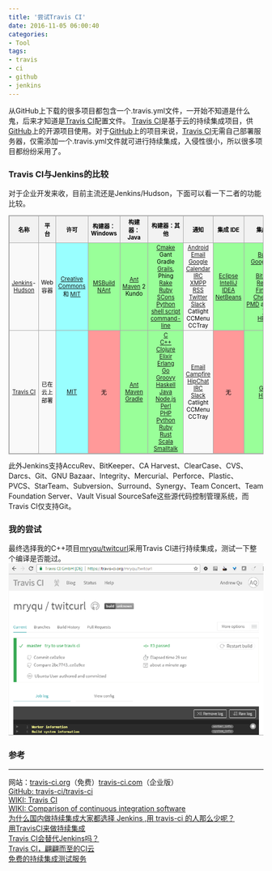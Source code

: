 ```yaml
---
title: '尝试Travis CI'
date: 2016-11-05 06:00:40
categories: 
- Tool
tags: 
- travis
- ci
- github
- jenkins
---
```

从GitHub上下载的很多项目都包含一个.travis.yml文件，一开始不知道是什么鬼，后来才知道是[Travis CI](http://travis-ci.org/)配置文件。
[Travis CI](http://travis-ci.org/)是基于云的持续集成项目，供[GitHub](https://github.com/)上的开源项目使用。对于[GitHub](https://github.com/)上的项目来说，[Travis CI](http://travis-ci.org/)无需自己部署服务器，仅需添加一个.travis.yml文件就可进行持续集成，入侵性很小，所以很多项目都纷纷采用了。

### Travis CI与Jenkins的比较

对于企业开发来收，目前主流还是Jenkins/Hudson，下面可以看一下二者的功能比较。
<table style="font-size: 11.2px; margin: 1em 0px; background-color: rgb(249, 249, 249); border: 1px solid rgb(170, 170, 170); border-collapse: collapse; color: rgb(0, 0, 0); text-align: center; width: auto;"><thead><tr><th style="border: 1px solid rgb(170, 170, 170); background-color: rgb(242, 242, 242); text-align: center; cursor: pointer; background-repeat: no-repeat; background-position: right center;">名称</th><th style="border: 1px solid rgb(170, 170, 170); background-color: rgb(242, 242, 242); text-align: center; cursor: pointer; background-repeat: no-repeat; background-position: right center;">平台</th><th style="border: 1px solid rgb(170, 170, 170); background-color: rgb(242, 242, 242); text-align: center; cursor: pointer; background-repeat: no-repeat; background-position: right center;">许可</th><th style="border: 1px solid rgb(170, 170, 170); background-color: rgb(242, 242, 242); text-align: center; cursor: pointer; background-repeat: no-repeat; background-position: right center;">构建器：Windows</th><th style="border: 1px solid rgb(170, 170, 170); background-color: rgb(242, 242, 242); text-align: center; cursor: pointer; background-repeat: no-repeat; background-position: right center;">构建器：Java</th><th style="border: 1px solid rgb(170, 170, 170); background-color: rgb(242, 242, 242); text-align: center; cursor: pointer; background-repeat: no-repeat; background-position: right center;">构建器：其他</th><th style="border: 1px solid rgb(170, 170, 170); background-color: rgb(242, 242, 242); text-align: center; cursor: pointer; background-repeat: no-repeat; background-position: right center;">通知</th><th style="border: 1px solid rgb(170, 170, 170); background-color: rgb(242, 242, 242); text-align: center; cursor: pointer; background-repeat: no-repeat; background-position: right center;">集成 IDE</th><th style="border: 1px solid rgb(170, 170, 170); background-color: rgb(242, 242, 242); text-align: center; cursor: pointer; background-repeat: no-repeat; background-position: right center;">集成 其他</th></tr></thead><tbody><tr><td style="border: 1px solid rgb(170, 170, 170); padding: 0.2em 0.4em;"><a href="https://en.wikipedia.org/wiki/Jenkins_(software)" title="Jenkins (software)">Jenkins</a>-<a href="https://en.wikipedia.org/wiki/Hudson_(software)" title="Hudson (software)">Hudson</a></td><td style="border: 1px solid rgb(170, 170, 170); padding: 0.2em 0.4em;">Web容器</td><td style="border: 1px solid rgb(170, 170, 170); padding: 0.2em 0.4em; background: rgb(153, 255, 255); vertical-align: middle;"><a href="https://en.wikipedia.org/wiki/Creative_Commons_license" title="Creative Commons license">Creative Commons</a>和 <a href="https://en.wikipedia.org/wiki/MIT_license" title="MIT license">MIT</a></td><td style="border: 1px solid rgb(170, 170, 170); padding: 0.2em 0.4em; background: rgb(153, 255, 153); vertical-align: middle;"><a href="https://en.wikipedia.org/wiki/MSBuild" title="MSBuild">MSBuild</a><br><a href="https://en.wikipedia.org/wiki/NAnt" title="NAnt">NAnt</a></td><td style="border: 1px solid rgb(170, 170, 170); padding: 0.2em 0.4em; background: rgb(153, 255, 153); vertical-align: middle;"><a href="https://en.wikipedia.org/wiki/Apache_Ant" title="Apache Ant">Ant</a><br><a href="https://en.wikipedia.org/wiki/Apache_Maven" title="Apache Maven">Maven</a>&nbsp;2<br>Kundo</td><td style="border: 1px solid rgb(170, 170, 170); padding: 0.2em 0.4em; background: rgb(153, 255, 153); vertical-align: middle;"><a href="https://en.wikipedia.org/wiki/Cmake" title="Cmake">Cmake</a><br>Gant<br>Gradle<br><a href="https://en.wikipedia.org/wiki/Grails_(framework)" title="Grails (framework)">Grails</a>, Phing<br><a href="https://en.wikipedia.org/wiki/Rake_(software)" title="Rake (software)">Rake</a><br><a href="https://en.wikipedia.org/wiki/Ruby_(programming_language)" title="Ruby (programming language)">Ruby</a><br><a href="https://en.wikipedia.org/wiki/SCons" title="SCons">SCons</a><br><a href="https://en.wikipedia.org/wiki/Python_(programming_language)" title="Python (programming language)">Python</a><br><a href="https://en.wikipedia.org/wiki/Shell_script" title="Shell script">shell script</a><br><a href="https://en.wikipedia.org/wiki/Command-line_interface" title="Command-line interface">command-line</a></td><td style="border: 1px solid rgb(170, 170, 170); padding: 0.2em 0.4em;"><a href="https://en.wikipedia.org/wiki/Android_(operating_system)" title="Android (operating system)">Android</a><br><a href="https://en.wikipedia.org/wiki/Email" title="Email">Email</a><br><a href="https://en.wikipedia.org/wiki/Google_Calendar" title="Google Calendar">Google Calendar</a><br><a href="https://en.wikipedia.org/wiki/Internet_Relay_Chat" title="Internet Relay Chat">IRC</a><br><a href="https://en.wikipedia.org/wiki/Extensible_Messaging_and_Presence_Protocol" title="Extensible Messaging and Presence Protocol">XMPP</a><br><a href="https://en.wikipedia.org/wiki/RSS" title="RSS">RSS</a><br><a href="https://en.wikipedia.org/wiki/Twitter" title="Twitter">Twitter</a><br><a href="https://en.wikipedia.org/wiki/Slack_(software)" title="Slack (software)">Slack</a><br>Catlight<br>CCMenu<br>CCTray</td><td style="border: 1px solid rgb(170, 170, 170); padding: 0.2em 0.4em; background: rgb(153, 255, 153); vertical-align: middle;"><a href="https://en.wikipedia.org/wiki/Eclipse_(software)" title="Eclipse (software)">Eclipse</a><br><a href="https://en.wikipedia.org/wiki/IntelliJ_IDEA" title="IntelliJ IDEA">IntelliJ IDEA</a><br><a href="https://en.wikipedia.org/wiki/NetBeans" title="NetBeans">NetBeans</a></td><td style="border: 1px solid rgb(170, 170, 170); padding: 0.2em 0.4em; background: rgb(153, 255, 153); vertical-align: middle;"><a href="https://en.wikipedia.org/wiki/Bugzilla" title="Bugzilla">Bugzilla</a><br><a href="https://en.wikipedia.org/wiki/Google_Code" title="Google Code">Google Code</a><br><a href="https://en.wikipedia.org/wiki/Jira_(software)" title="Jira (software)">Jira</a><br><a href="https://en.wikipedia.org/wiki/Bitbucket" title="Bitbucket">Bitbucket</a><br><a href="https://en.wikipedia.org/wiki/Redmine" title="Redmine">Redmine</a><br><a href="https://en.wikipedia.org/wiki/FindBugs" title="FindBugs">FindBugs</a><br><a href="https://en.wikipedia.org/wiki/Checkstyle" title="Checkstyle">Checkstyle</a><br><a href="https://en.wikipedia.org/wiki/PMD_(software)" title="PMD (software)">PMD</a>&nbsp;and&nbsp;<a href="https://en.wikipedia.org/wiki/Mantis_Bug_Tracker" title="Mantis Bug Tracker">Mantis</a><br><a href="https://en.wikipedia.org/wiki/Trac" title="Trac">Trac</a><br><a href="https://en.wikipedia.org/wiki/HP_Application_Lifecycle_Management" title="HP Application Lifecycle Management">HP ALM</a></td></tr><tr><td style="border: 1px solid rgb(170, 170, 170); padding: 0.2em 0.4em;"><a href="https://en.wikipedia.org/wiki/Travis_CI" title="Travis CI">Travis CI</a></td><td style="border: 1px solid rgb(170, 170, 170); padding: 0.2em 0.4em;">已在云上部署</td><td style="border: 1px solid rgb(170, 170, 170); padding: 0.2em 0.4em; background: rgb(153, 255, 255); vertical-align: middle;"><a href="https://en.wikipedia.org/wiki/MIT_License" title="MIT License">MIT</a></td><td style="border: 1px solid rgb(170, 170, 170); padding: 0.2em 0.4em; background: rgb(255, 153, 153); vertical-align: middle;">无</td><td style="border: 1px solid rgb(170, 170, 170); padding: 0.2em 0.4em; background: rgb(153, 255, 153); vertical-align: middle;"><a href="https://en.wikipedia.org/wiki/Apache_Ant" title="Apache Ant">Ant</a><br><a href="https://en.wikipedia.org/wiki/Apache_Maven" title="Apache Maven">Maven</a><br><a href="https://en.wikipedia.org/wiki/Gradle" title="Gradle">Gradle</a></td><td style="border: 1px solid rgb(170, 170, 170); padding: 0.2em 0.4em; background: rgb(153, 255, 153); vertical-align: middle;"><a href="https://en.wikipedia.org/wiki/C_(programming_language)" title="C (programming language)">C</a><br><a href="https://en.wikipedia.org/wiki/C++" title="C++">C++</a><br><a href="https://en.wikipedia.org/wiki/Clojure_(programming_language)" title="Clojure (programming language)">Clojure</a><br><a href="https://en.wikipedia.org/wiki/Elixir_(programming_language)" title="Elixir (programming language)">Elixir</a><br><a href="https://en.wikipedia.org/wiki/Erlang_(programming_language)" title="Erlang (programming language)">Erlang</a><br><a href="https://en.wikipedia.org/wiki/Go_(programming_language)" title="Go (programming language)">Go</a><br><a href="https://en.wikipedia.org/wiki/Groovy_(programming_language)" title="Groovy (programming language)">Groovy</a><br><a href="https://en.wikipedia.org/wiki/Haskell_(programming_language)" title="Haskell (programming language)">Haskell</a><br><a href="https://en.wikipedia.org/wiki/" title="">Java</a><br><a href="https://en.wikipedia.org/wiki/Node.js" title="Node.js">Node.js</a><br><a href="https://en.wikipedia.org/wiki/Perl" title="Perl">Perl</a><br><a href="https://en.wikipedia.org/wiki/PHP" title="PHP">PHP</a><br><a href="https://en.wikipedia.org/wiki/Python_(programming_language)" title="Python (programming language)">Python</a><br><a href="https://en.wikipedia.org/wiki/Ruby_(programming_language)" title="Ruby (programming language)">Ruby</a><br><a href="https://en.wikipedia.org/wiki/Rust_(programming_language)" title="Rust (programming language)">Rust</a><br><a href="https://en.wikipedia.org/wiki/Scala_(programming_language)" title="Scala (programming language)">Scala</a><br><a href="https://en.wikipedia.org/wiki/Smalltalk" title="Smalltalk">Smalltalk</a></td><td style="border: 1px solid rgb(170, 170, 170); padding: 0.2em 0.4em;"><a href="https://en.wikipedia.org/wiki/Email" title="Email">Email</a><br><a href="https://en.wikipedia.org/wiki/Campfire" title="Campfire">Campfire</a><br><a href="https://en.wikipedia.org/wiki/HipChat" title="HipChat">HipChat</a><br><a href="https://en.wikipedia.org/wiki/IRC" title="IRC">IRC</a><br><a href="https://en.wikipedia.org/wiki/Slack_(software)" title="Slack (software)">Slack</a><br>Catlight<br>CCMenu<br>CCTray</td><td style="border: 1px solid rgb(170, 170, 170); padding: 0.2em 0.4em; background: rgb(255, 153, 153); vertical-align: middle;">无</td><td style="border: 1px solid rgb(170, 170, 170); padding: 0.2em 0.4em; background: rgb(153, 255, 153); vertical-align: middle;"><a href="https://en.wikipedia.org/wiki/GitHub" title="GitHub">GitHub</a><br><a href="https://en.wikipedia.org/wiki/Heroku" title="Heroku">Heroku</a></td></tr></tbody></table>
此外Jenkins支持AccuRev、BitKeeper、CA Harvest、ClearCase、CVS、Darcs、Git、GNU Bazaar、Integrity、Mercurial、Perforce、Plastic、PVCS、StarTeam、Subversion、Surround、Synergy、Team Concert、Team Foundation Server、Vault Visual SourceSafe这些源代码控制管理系统，而Travis CI仅支持Git。

### 我的尝试

最终选择我的C++项目[mryqu/twitcurl](https://github.com/mryqu/twitcurl)采用Travis CI进行持续集成，测试一下整个编译是否能过。
![TravisCi: twitcurl](/images/2016/11/TravisCI_twitcurl.png)
### 参考
* * *
网站：[travis-ci.org](https://travis-ci.org/)（免费）[travis-ci.com](https://travis-ci.com/)（企业版）  
[GitHub: travis-ci/travis-ci](https://github.com/travis-ci/travis-ci)  
[WIKI: Travis CI](https://en.wikipedia.org/wiki/Travis_CI)  
[WIKI: Comparison of continuous integration software](https://en.wikipedia.org/wiki/Comparison_of_continuous_integration_software)  
[为什么国内做持续集成大家都选择 Jenkins ,用 travis-ci 的人那么少呢？](https://www.zhihu.com/question/38577259?from=profile_question_card)  
[用TravisCI来做持续集成](http://pinkyjie.com/2016/02/27/continuous-integration-with-travis-ci/)  
[Travis CI会替代Jenkins吗？](http://www.larrycaiyu.com/2012/03/06/travis-ci-is-evolution.html)  
[Travis CI，翩翩而至的CI云](http://ju.outofmemory.cn/entry/6600)  
[免费的持续集成测试服务](http://saberma.me/travis-ci-is-a-free-continuous-integration-test-server)  






